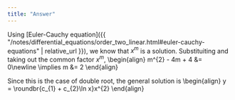 ```yaml
---
title: "Answer"
---
```


Using [Euler-Cauchy equation]({{ "/notes/differential_equations/order_two_linear.html#euler-cauchy-equations" | relative_url }}), we know that $x^{m}$ is a solution. Substituiting and taking out the common factor $x^{m}$,
\begin{align}
    m^{2} - 4m + 4 &= 0\newline
    \implies m &= 2
\end{align}

Since this is the case of double root, the general solution is
\begin{align}
    y = \roundbr{c_{1} + c_{2}\ln x}x^{2}
\end{align}
